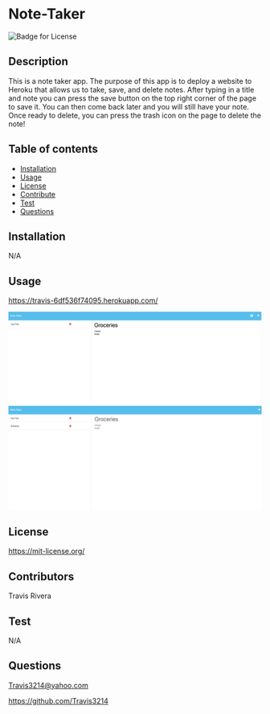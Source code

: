 # Note-Taker
  ![Badge for License](https://shields.io/badge/license-MIT-red.svg)

  ## Description
  This is a note taker app. The purpose of this app is to deploy a website to Heroku that allows us to take, save, and delete notes. After typing in a  title and note you can press the save button on the top right corner of the page to save it. You can then come back later and you will still have your note. Once ready to delete, you can press the trash icon on the page to delete the note!

  ## Table of contents
  * [Installation](#installation)
  * [Usage](#usage)
  * [License](#license)
  * [Contribute](#contributors)
  * [Test](#test)
  * [Questions](#questions)

  ## Installation
  N/A

  ## Usage
  https://travis-6df536f74095.herokuapp.com/

  ![screenshot](./public/assets/images/Screenshot%202023-08-01%20at%206.07.10%20PM.png)
  ![screenshot2](./public/assets/images/Screenshot%202023-08-01%20at%206.07.30%20PM.png)

  ## License
  https://mit-license.org/

  ## Contributors
  Travis Rivera

  ## Test
  N/A

  ## Questions
  Travis3214@yahoo.com

  https://github.com/Travis3214
  